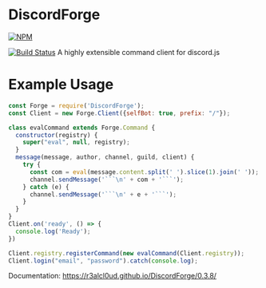 # DiscordForge
[![NPM](https://nodei.co/npm/DiscordForge.png?downloads=true&downloadRank=true&stars=true)](https://nodei.co/npm/DiscordForge/)

[![Build Status](https://travis-ci.org/R3alCl0ud/DiscordForge.svg?branch=master)](https://travis-ci.org/R3alCl0ud/DiscordForge)
A highly extensible command client for discord.js
# Example Usage

```js
const Forge = require('DiscordForge');
const Client = new Forge.Client({selfBot: true, prefix: "/"});

class evalCommand extends Forge.Command {
  constructor(registry) {
    super("eval", null, registry);
  }
  message(message, author, channel, guild, client) {
    try {
      const com = eval(message.content.split(' ').slice(1).join(' '));
      channel.sendMessage('```\n' + com + '```');
    } catch (e) {
      channel.sendMessage('```\n' + e + '```');
    }
  }
}
Client.on('ready', () => {
  console.log('Ready');
})

Client.registry.registerCommand(new evalCommand(Client.registry));
Client.login("email", "password").catch(console.log);

```

Documentation: https://r3alcl0ud.github.io/DiscordForge/0.3.8/
